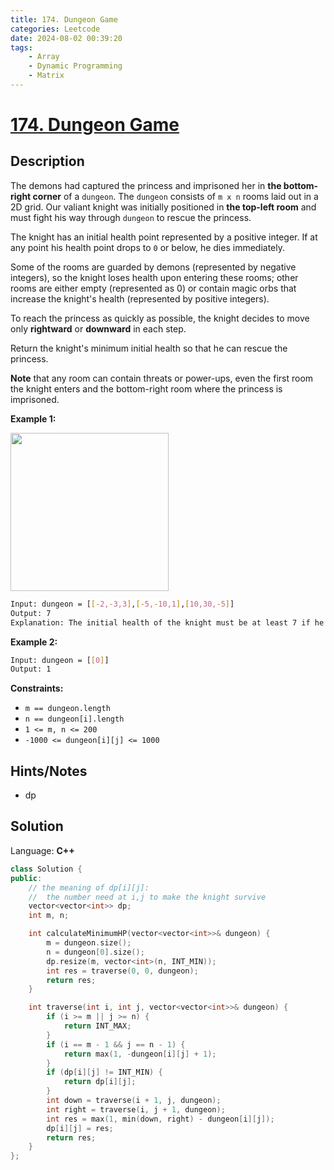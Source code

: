 ```yaml
---
title: 174. Dungeon Game
categories: Leetcode
date: 2024-08-02 00:39:20
tags:
    - Array
    - Dynamic Programming
    - Matrix
---
```


# [174. Dungeon Game](https://leetcode.com/problems/dungeon-game/description/)

## Description

The demons had captured the princess and imprisoned her in **the bottom-right corner**  of a `dungeon`. The `dungeon` consists of `m x n` rooms laid out in a 2D grid. Our valiant knight was initially positioned in **the top-left room**  and must fight his way through `dungeon` to rescue the princess.

The knight has an initial health point represented by a positive integer. If at any point his health point drops to `0` or below, he dies immediately.

Some of the rooms are guarded by demons (represented by negative integers), so the knight loses health upon entering these rooms; other rooms are either empty (represented as 0) or contain magic orbs that increase the knight's health (represented by positive integers).

To reach the princess as quickly as possible, the knight decides to move only **rightward**  or **downward**  in each step.

Return the knight's minimum initial health so that he can rescue the princess.

**Note**  that any room can contain threats or power-ups, even the first room the knight enters and the bottom-right room where the princess is imprisoned.

**Example 1:**

<img alt="" src="https://assets.leetcode.com/uploads/2021/03/13/dungeon-grid-1.jpg" style="width: 253px; height: 253px;">

```bash
Input: dungeon = [[-2,-3,3],[-5,-10,1],[10,30,-5]]
Output: 7
Explanation: The initial health of the knight must be at least 7 if he follows the optimal path: RIGHT-> RIGHT -> DOWN -> DOWN.
```

**Example 2:**

```bash
Input: dungeon = [[0]]
Output: 1
```

**Constraints:**

- `m == dungeon.length`
- `n == dungeon[i].length`
- `1 <= m, n <= 200`
- `-1000 <= dungeon[i][j] <= 1000`

## Hints/Notes

- dp

## Solution

Language: **C++**

```C++
class Solution {
public:
    // the meaning of dp[i][j]:
    //  the number need at i,j to make the knight survive
    vector<vector<int>> dp;
    int m, n;

    int calculateMinimumHP(vector<vector<int>>& dungeon) {
        m = dungeon.size();
        n = dungeon[0].size();
        dp.resize(m, vector<int>(n, INT_MIN));
        int res = traverse(0, 0, dungeon);
        return res;
    }

    int traverse(int i, int j, vector<vector<int>>& dungeon) {
        if (i >= m || j >= n) {
            return INT_MAX;
        }
        if (i == m - 1 && j == n - 1) {
            return max(1, -dungeon[i][j] + 1);
        }
        if (dp[i][j] != INT_MIN) {
            return dp[i][j];
        }
        int down = traverse(i + 1, j, dungeon);
        int right = traverse(i, j + 1, dungeon);
        int res = max(1, min(down, right) - dungeon[i][j]);
        dp[i][j] = res;
        return res;
    }
};
```
